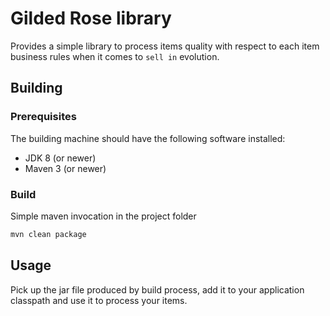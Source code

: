 # Gilded Rose library

Provides a simple library to process items quality with respect to each item business rules when it comes to `sell in` evolution.

## Building
### Prerequisites
The building machine should have the following software installed:
- JDK 8 (or newer)
- Maven 3 (or newer)

### Build
Simple maven invocation in the project folder
```bash
mvn clean package
```

## Usage
Pick up the jar file produced by build process, add it to your application classpath and use it to process your items.